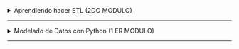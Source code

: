 
<details>
<summary> Aprendiendo hacer ETL (2DO MODULO)</summary>

## NumPy

NumPy, una abreviatura de Numerical Python, es una biblioteca de código abierto de Python para computación científica, un campo de estudio que utiliza recursos computacionales para comprender y resolver problemas. Esta biblioteca permite trabajar con la manipulación de objetos array multidimensionales, así como con sus derivados, como matrices, secuencias y otros. Además de eso, también posee una amplia variedad de operaciones rápidas con los arrays, incluyendo operaciones matemáticas y lógicas, manipulación de formato, ordenación y selección, herramientas de estadística y cálculo, y mucho más.

## Pandas

Pandas es una biblioteca de código abierto en Python utilizada para el análisis de datos. Proporciona herramientas poderosas y fáciles de usar para la manipulación y análisis de datos en formatos de tablas, como CSV, Excel, SQL y muchos otros.

Con Pandas, podemos cargar datos desde diversas fuentes en un objeto llamado DataFrame, que es una tabla de datos similar a una hoja de cálculo de Excel. Luego, podemos trabajar con estos datos realizando operaciones como filtrar, ordenar, agregar y transformar.

La biblioteca Pandas es ampliamente utilizada en aplicaciones de ciencia de datos, aprendizaje automático, finanzas y análisis empresarial. Es una herramienta esencial para profesionales que trabajan con datos, como analistas de datos, científicos de datos e ingenieros de datos.

## Matplotlib
Matplotlib es una biblioteca de Python utilizada para crear visualizaciones gráficas de datos. Permite generar gráficos, diagramas y visualizaciones interactivas de manera sencilla y personalizable. Con Matplotlib, los usuarios pueden crear gráficos de líneas, barras, dispersión, histogramas y muchos otros tipos de visualizaciones.
Matplotlib es ampliamente utilizado en el ámbito de la ciencia de datos, análisis de datos y visualización de información. Proporciona una interfaz intuitiva y flexible para crear gráficos de alta calidad y personalizables, lo que facilita la comprensión y presentación de datos complejos.

## Seaborn
Seaborn es una biblioteca de visualización de datos basada en Matplotlib que proporciona una interfaz más sencilla y atractiva para crear gráficos estadísticos. Seaborn se centra en la visualización de datos estadísticos y ofrece una amplia gama de gráficos predefinidos, como gráficos de dispersión, gráficos de barras, gráficos de violín, mapas de calor y más.
Seaborn se integra fácilmente con Pandas, lo que permite crear visualizaciones directamente a partir de DataFrames. Además, Seaborn proporciona una serie de funciones para personalizar los gráficos, como la elección de paletas de colores, estilos de trazado y etiquetas.

##Pyplot
Pyplot es un módulo de Matplotlib que proporciona una interfaz similar a MATLAB para crear gráficos y visualizaciones de datos. Permite crear gráficos de manera sencilla y rápida, utilizando una sintaxis intuitiva y fácil de entender.
Pyplot ofrece una amplia gama de funciones para crear gráficos de líneas, barras, dispersión, histogramas y muchos otros tipos de visualizaciones. También permite personalizar los gráficos con etiquetas, títulos, leyendas y estilos de trazado.


</details>


---
<details>
<summary> Modelado de Datos con Python (1 ER MODULO)</summary>

### 🛍️ Alura Store - Análisis de Rendimiento de Tiendas

## Primer proyecto de analisis ocupando pandas,matplotlib,seaborn 

Este proyecto tiene como objetivo analizar el rendimiento de **cuatro tiendas** con el fin de ayudar al Sr. Juan a tomar una decisión estratégica: **vender la tienda con menor desempeño** para invertir en un nuevo negocio.

## 📌 Propósito del Análisis

A través de un estudio de datos de ventas, productos y clientes, este análisis busca identificar:

1. 📊 La **facturación total** de cada tienda.
2. 🏷️ Las **categorías más populares** en cada tienda.
3. ⭐ El **promedio de evaluación** de los clientes por tienda.
4. 📦 Los **productos más y menos vendidos** por tienda.
5. 🚚 El **costo promedio de envío** de cada tienda a sus clientes.

Con esta información, será posible tomar una decisión fundamentada sobre qué tienda vender.

## 📁 Estructura del Proyecto

```bash
AluraLatamCourse
    AluraStore/
    ├── AluraStoreLatam.ipynb              # Cuaderno con el análisis de datos
    ├── base-de-datos-challenge1-latam/    # Archivos CSV con la data de las 4 tiendas
    ├── venv/                              # Entorno virtual de Python (no se sube al repo)
    ├── .gitignore                         # Archivo que define qué ignorar en Git
README.md                          # Documentación del proyecto
```

## 📈 Ejemplos de Gráficos e Insights

- Gráfico de barras mostrando la facturación total por tienda.
- Gráfico circular con la proporción de ventas por categoría.
- Tabla con el promedio de evaluación por cliente agrupado por tienda.
- Ranking de productos más vendidos por tienda.

## ▶️ Cómo ejecutar el análisis (CON UBUNTU/DEBIAN)

1. Clona este repositorio:
   ```bash
   git clone https://github.com/seiler18/AluraStoreJS.git
   cd alura-store

2. Instala el paquete para crear entornos virtuales (si no lo tienes)
    ```bash
    sudo apt install python3.12-venv

3. (Opcional pero recomendado) Crea un entorno virtual:
    ```bash
    python3 -m venv venv
    source venv/bin/activate

4. Asegúrate de tener las librerías necesarias instaladas: 
    ```bash
    pip install pandas matplotlib seaborn ipykernel jupyter


# 📈 Informe Final de Análisis de Tiendas - Alura Store

## 🧭 Introducción

El objetivo de este análisis fue determinar cuál de las cuatro tiendas disponibles representa la mejor opción para que el Sr. Juan comercialice sus productos. Para esto, se realizaron estudios detallados de distintos factores clave: facturación total, categorías de productos más vendidos, calificación promedio de los clientes, productos más y menos vendidos, y el costo promedio de envío. A través de gráficos y análisis numéricos, se obtuvo una visión completa del desempeño de cada tienda.

---

## 📊 Desarrollo del Análisis

### 💰 Ingresos Totales

Los ingresos totales por tienda fueron los siguientes:

- **Tienda 1**: $1.150.880.400 CLP
- **Tienda 2**: $1.116.343.500 CLP
- **Tienda 3**: $1.098.019.600 CLP
- **Tienda 4**: $1.038.375.700 CLP

🔍 *Conclusión:* La **Tienda 1** lidera en facturación, con más de $1.150 millones de pesos, seguida por la Tienda 2.

---

### 🛒 Categorías Más Populares

Se analizaron las cinco categorías más vendidas por tienda:

- **Tienda 1**:
  - Muebles (465)
  - Electrónicos (448)
  - Juguetes (324)
  - Electrodomésticos (312)
  - Deportes y diversión (284)

- **Tienda 2**:
  - Muebles (442)
  - Electrónicos (422)
  - Juguetes (313)
  - Electrodomésticos (305)
  - Deportes y diversión (275)

- **Tienda 3**:
  - Muebles (499)
  - Electrónicos (451)
  - Juguetes (315)
  - Electrodomésticos (278)
  - Deportes y diversión (277)

- **Tienda 4**:
  - Muebles (480)
  - Electrónicos (451)
  - Juguetes (338)
  - Deportes y diversión (277)
  - Electrodomésticos (254)

🔍 *Conclusión:* Las categorías más fuertes en todas las tiendas son **Muebles** y **Electrónicos**, siendo **Tienda 3** la que más vendió en Muebles, y **Tienda 1** la más balanceada.

---

### ⭐ Calificación Promedio

Promedio de calificaciones dadas por los clientes:

- **Tienda 1**: 3.98
- **Tienda 2**: 4.04
- **Tienda 3**: 4.05
- **Tienda 4**: 4.00

🔍 *Conclusión:* **Tienda 3** obtiene la mejor calificación promedio por parte de los clientes, seguida muy de cerca por la Tienda 2.

---

### 🏆 Productos Más y Menos Vendidos

Resumen de los productos más populares y los menos vendidos:

- **Tienda 1**: 
  - 🔼 *Más vendido*: Microondas (60 ventas)
  - 🔽 *Menos vendido*: Auriculares con micrófono (33 ventas)

- **Tienda 2**:
  - 🔼 *Más vendido*: Iniciando en programación (65 ventas)
  - 🔽 *Menos vendido*: Juego de mesa (32 ventas)

- **Tienda 3**:
  - 🔼 *Más vendido*: Kit de bancas (57 ventas)
  - 🔽 *Menos vendido*: Bloques de construcción (35 ventas)

- **Tienda 4**:
  - 🔼 *Más vendido*: Cama box (62 ventas)
  - 🔽 *Menos vendido*: Guitarra eléctrica (33 ventas)

🔍 *Conclusión:* Todas las tiendas muestran buena rotación en productos de gran demanda, con diferencias mínimas entre sus top de ventas.

---

### 🚚 Costo Promedio de Envío

Costo de envío promedio por tienda:

- **Tienda 1**: $26.019 CLP
- **Tienda 2**: $25.216 CLP
- **Tienda 3**: $24.806 CLP
- **Tienda 4**: $23.459 CLP

🔍 *Conclusión:* La **Tienda 4** tiene el menor costo de envío promedio, lo cual puede representar un atractivo adicional para los clientes.

---

## ✅ Conclusión y Recomendación

Luego de considerar todos los factores analizados, se concluye que la mejor opción para el Sr. Juan es **la Tienda 1**. Esta tienda destaca por:

- Tener **la facturación más alta**, superando los $1.150 millones de CLP.
- Mantener un **balance sólido entre todas las categorías de productos**.
- Presentar un **alto volumen de ventas en múltiples productos populares**.
- Obtener una **muy buena calificación promedio de clientes (3.98)**, aunque no la más alta.
- Aunque su costo de envío es el más alto, este no parece afectar negativamente el volumen de ventas.

**Recomendación Final:**  
✅ El Sr. Juan debería vender sus productos en **Tienda 1**, ya que esta demuestra un rendimiento comercial robusto, liderazgo en ingresos y gran demanda de productos, lo que representa la mayor oportunidad de éxito para sus ventas.

---
</details>

---



